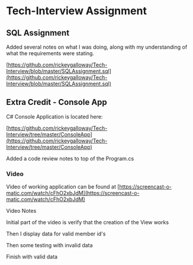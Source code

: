 # Tech-Interview Assignment

## SQL Assignment
Added several notes on what I was doing, along with my understanding of what the requirements were stating.
    
[https://github.com/rickeygalloway/Tech-Interview/blob/master/SQLAssignment.sql](https://github.com/rickeygalloway/Tech-Interview/blob/master/SQLAssignment.sql)

## Extra Credit - Console App
C# Console Application is located here:

[https://github.com/rickeygalloway/Tech-Interview/tree/master/ConsoleApp](https://github.com/rickeygalloway/Tech-Interview/tree/master/ConsoleApp)

Added a code review notes to top of the Program.cs

### Video
Video of working application can be found at 
[https://screencast-o-matic.com/watch/cFhO2xbJdM](https://screencast-o-matic.com/watch/cFhO2xbJdM)

Video Notes

Initial part of the video is verify that the creation of the View works

Then I display data for valid member id's

Then some testing with invalid data

Finish with valid data



